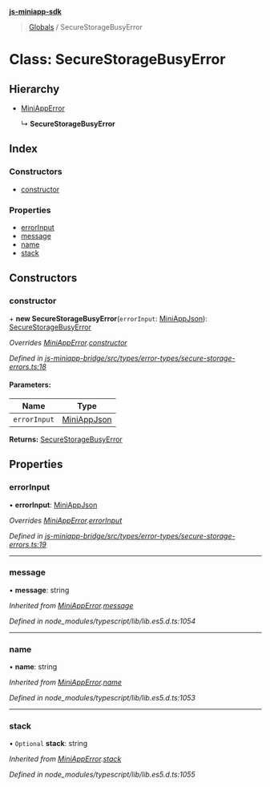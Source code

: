 **[js-miniapp-sdk](../README.md)**

> [Globals](../README.md) / SecureStorageBusyError

# Class: SecureStorageBusyError

## Hierarchy

* [MiniAppError](miniapperror.md)

  ↳ **SecureStorageBusyError**

## Index

### Constructors

* [constructor](securestoragebusyerror.md#constructor)

### Properties

* [errorInput](securestoragebusyerror.md#errorinput)
* [message](securestoragebusyerror.md#message)
* [name](securestoragebusyerror.md#name)
* [stack](securestoragebusyerror.md#stack)

## Constructors

### constructor

\+ **new SecureStorageBusyError**(`errorInput`: [MiniAppJson](../interfaces/miniappjson.md)): [SecureStorageBusyError](securestoragebusyerror.md)

*Overrides [MiniAppError](miniapperror.md).[constructor](miniapperror.md#constructor)*

*Defined in [js-miniapp-bridge/src/types/error-types/secure-storage-errors.ts:18](https://github.com/rakutentech/js-miniapp/blob/e6e9208/js-miniapp-bridge/src/types/error-types/secure-storage-errors.ts#L18)*

#### Parameters:

Name | Type |
------ | ------ |
`errorInput` | [MiniAppJson](../interfaces/miniappjson.md) |

**Returns:** [SecureStorageBusyError](securestoragebusyerror.md)

## Properties

### errorInput

•  **errorInput**: [MiniAppJson](../interfaces/miniappjson.md)

*Overrides [MiniAppError](miniapperror.md).[errorInput](miniapperror.md#errorinput)*

*Defined in [js-miniapp-bridge/src/types/error-types/secure-storage-errors.ts:19](https://github.com/rakutentech/js-miniapp/blob/e6e9208/js-miniapp-bridge/src/types/error-types/secure-storage-errors.ts#L19)*

___

### message

•  **message**: string

*Inherited from [MiniAppError](miniapperror.md).[message](miniapperror.md#message)*

*Defined in node_modules/typescript/lib/lib.es5.d.ts:1054*

___

### name

•  **name**: string

*Inherited from [MiniAppError](miniapperror.md).[name](miniapperror.md#name)*

*Defined in node_modules/typescript/lib/lib.es5.d.ts:1053*

___

### stack

• `Optional` **stack**: string

*Inherited from [MiniAppError](miniapperror.md).[stack](miniapperror.md#stack)*

*Defined in node_modules/typescript/lib/lib.es5.d.ts:1055*
